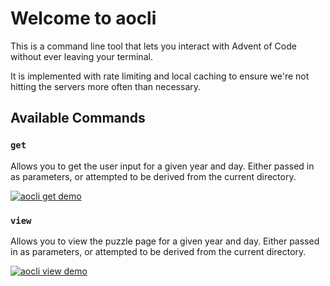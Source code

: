 # Welcome to aocli

This is a command line tool that lets you interact with Advent of Code without ever leaving your terminal.

It is implemented with rate limiting and local caching to ensure we're not hitting the servers more often than necessary.

## Available Commands

### `get`

Allows you to get the user input for a given year and day. Either passed in as parameters, or attempted to be derived from the current directory.

[![aocli get demo](https://asciinema.org/a/lduYJUOBrHWqwe9UieBHX9hU4.svg)](https://asciinema.org/a/lduYJUOBrHWqwe9UieBHX9hU4?autoplay=1)

### `view`

Allows you to view the puzzle page for a given year and day. Either passed in as parameters, or attempted to be derived from the current directory.

[![aocli view demo](https://asciinema.org/a/bq5KqnHaY8ozybzxTGIAWFM8Z.svg)](https://asciinema.org/a/bq5KqnHaY8ozybzxTGIAWFM8Z?autoplay=1)
